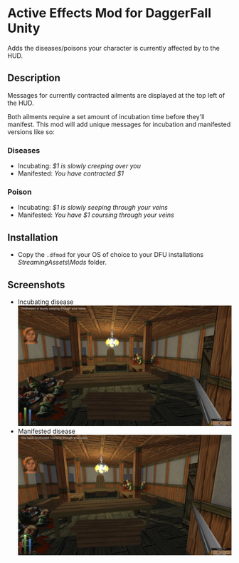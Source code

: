 # Active Effects Mod for DaggerFall Unity

Adds the diseases/poisons your character is currently affected by to the HUD.

## Description

Messages for currently contracted ailments are displayed at the top left of the HUD.

Both ailments require a set amount of incubation time before they'll manifest. This mod will add unique messages for incubation and manifested versions like so:

### Diseases
* Incubating: *$1 is slowly creeping over you*
* Manifested: *You have contracted $1*

### Poison
* Incubating: *$1 is slowly seeping through your veins*
* Manifested: *You have $1 coursing through your veins*

## Installation

* Copy the `.dfmod` for your OS of choice to your DFU installations *StreamingAssets\Mods* folder.

## Screenshots

* Incubating disease ![](https://github.com/Flynsarmy/dfu-active-effects-mod/blob/master/screenshots/incubating-disease.jpg?raw=true)
* Manifested disease ![](https://github.com/Flynsarmy/dfu-active-effects-mod/blob/master/screenshots/manifested-disease.jpg?raw=true)